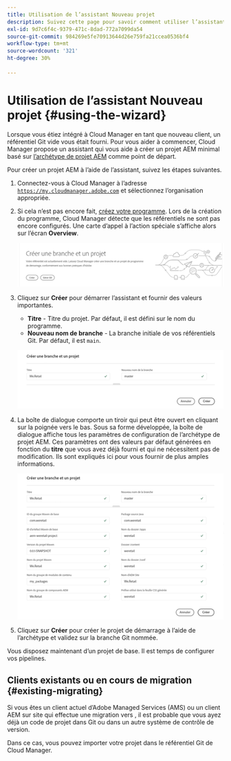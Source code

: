 ```yaml
---
title: Utilisation de l’assistant Nouveau projet
description: Suivez cette page pour savoir comment utiliser l’assistant afin de créer un projet d’application AEM
exl-id: 9d7c6f4c-9379-471c-8dad-772a7099da54
source-git-commit: 984269e5fe70913644d26e759fa21ccea0536bf4
workflow-type: tm+mt
source-wordcount: '321'
ht-degree: 30%

---
```



# Utilisation de l’assistant Nouveau projet {#using-the-wizard}

Lorsque vous étiez intégré à Cloud Manager en tant que nouveau client, un référentiel Git vide vous était fourni. Pour vous aider à commencer, Cloud Manager propose un assistant qui vous aide à créer un projet AEM minimal basé sur [l’archétype de projet AEM](https://github.com/adobe/aem-project-archetype) comme point de départ.

Pour créer un projet AEM à l’aide de l’assistant, suivez les étapes suivantes.

1. Connectez-vous à Cloud Manager à l’adresse [`https://my.cloudmanager.adobe.com`](https://my.cloudmanager.adobe.com) et sélectionnez l’organisation appropriée.

1. Si cela n’est pas encore fait, [créez votre programme](program-setup.md). Lors de la création du programme, Cloud Manager détecte que les référentiels ne sont pas encore configurés. Une carte d’appel à l’action spéciale s’affiche alors sur l’écran **Overview**.

   ![Appel à l’action de création de projet](/help/assets/image2018-10-3_14-29-44.png)

1. Cliquez sur **Créer** pour démarrer l’assistant et fournir des valeurs importantes.

   * **Titre** - Titre du projet. Par défaut, il est défini sur le nom du programme.
   * **Nouveau nom de branche** - La branche initiale de vos référentiels Git. Par défaut, il est `main`.

   ![Valeurs du projet](/help/assets/screen_shot_2018-10-08at55825am.png)

1. La boîte de dialogue comporte un tiroir qui peut être ouvert en cliquant sur la poignée vers le bas. Sous sa forme développée, la boîte de dialogue affiche tous les paramètres de configuration de l’archétype de projet AEM. Ces paramètres ont des valeurs par défaut générées en fonction du **titre** que vous avez déjà fourni et qui ne nécessitent pas de modification. Ils sont expliqués ici pour vous fournir de plus amples informations.

   ![Paramètres détaillés de l’archétype](/help/assets/screen_shot_2018-10-08at60032am.png)

1. Cliquez sur **Créer** pour créer le projet de démarrage à l’aide de l’archétype et validez sur la branche Git nommée.

Vous disposez maintenant d’un projet de base. Il est temps de configurer vos pipelines.

## Clients existants ou en cours de migration {#existing-migrating}

Si vous êtes un client actuel d’Adobe Managed Services (AMS) ou un client AEM sur site qui effectue une migration vers , il est probable que vous ayez déjà un code de projet dans Git ou dans un autre système de contrôle de version.

Dans ce cas, vous pouvez importer votre projet dans le référentiel Git de Cloud Manager.
